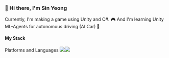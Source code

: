 ### 👋 Hi there, I'm Sin Yeong

Currently, I'm making a game using Unity and C#. 🎮
And I'm learning Unity ML-Agents for autonomous driving (AI Car) 🌱

#### My Stack
Platforms and Languages
<img src="https://img.shields.io/badge/Android-3DDC84?style=flat-square&logo=Android&logoColor=white"/><img src="https://img.shields.io/badge/Android-3DDC84?style=flat-square&logo=Android&logoColor=white"/>
